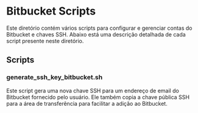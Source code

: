 # Bitbucket Scripts

Este diretório contém vários scripts para configurar e gerenciar contas do Bitbucket e chaves SSH. Abaixo está uma descrição detalhada de cada script presente neste diretório.

## Scripts

### generate_ssh_key_bitbucket.sh
Este script gera uma nova chave SSH para um endereço de email do Bitbucket fornecido pelo usuário. Ele também copia a chave pública SSH para a área de transferência para facilitar a adição ao Bitbucket.